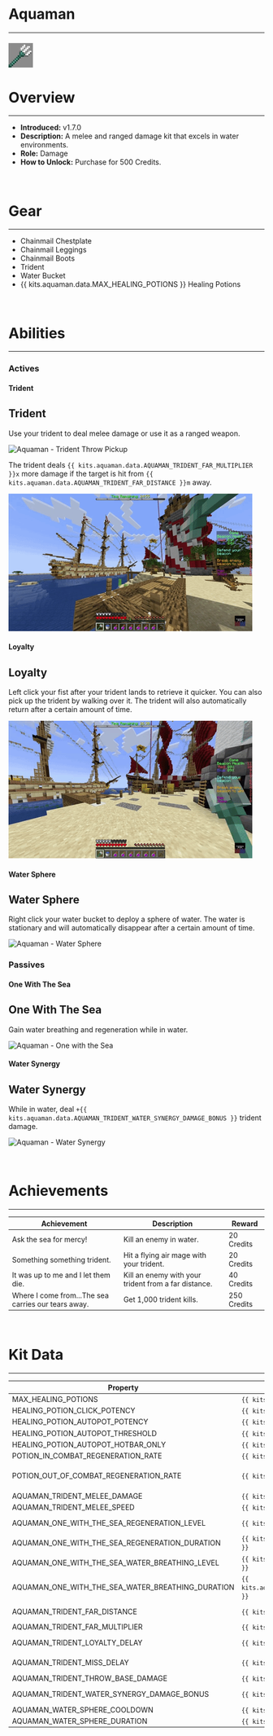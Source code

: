 
# Aquaman

***

#### ![aquaman-icon](../assets/icons/aquaman-icon.jpg)

# Overview
***
- **Introduced:** v1.7.0
- **Description:** A melee and ranged damage kit that excels in water environments.
- **Role:** Damage
- **How to Unlock:** Purchase for 500 Credits.

<br />  

# Gear
***
- Chainmail Chestplate
- Chainmail Leggings
- Chainmail Boots
- Trident
- Water Bucket
- {{ kits.aquaman.data.MAX_HEALING_POTIONS }} Healing Potions

<br />  

# Abilities
***
### Actives
<!-- tabs:start -->
#### **Trident**
## Trident
Use your trident to deal melee damage or use it as a ranged weapon.

![Aquaman - Trident Throw Pickup](../assets/kits/aquaman/Aquaman%20-%20Trident%20Throw%20&%20Pickup.gif)

The trident deals `{{ kits.aquaman.data.AQUAMAN_TRIDENT_FAR_MULTIPLIER }}x` more damage if the target is hit from  `{{ kits.aquaman.data.AQUAMAN_TRIDENT_FAR_DISTANCE }}m` away.

![Aquaman - Trident Throw Far](../assets/kits/aquaman/Aquaman%20-%20Trident%20Throw%20Far.gif)

#### **Loyalty**
## Loyalty
Left click your fist after your trident lands to retrieve it quicker. You can also pick up the trident by walking over it. The trident will also automatically return after a certain amount of time.

![Aquaman - Loyalty](../assets/kits/aquaman/Aquaman%20-%20Loyalty.gif)

#### **Water Sphere**
## Water Sphere
Right click your water bucket to deploy a sphere of water. The water is stationary and will automatically disappear after a certain amount of time.

![Aquaman - Water Sphere](../assets/kits/aquaman/Aquaman%20-%20Water%20Sphere.gif)

<!-- tabs:end -->

### Passives
<!-- tabs:start -->
#### **One With The Sea**
## One With The Sea
Gain water breathing and regeneration while in water.

![Aquaman - One with the Sea](../assets/kits/aquaman/Aquaman%20-%20One%20with%20the%20Sea.gif)

#### **Water Synergy**
## Water Synergy
While in water, deal `+{{ kits.aquaman.data.AQUAMAN_TRIDENT_WATER_SYNERGY_DAMAGE_BONUS }}` trident damage.

![Aquaman - Water Synergy](../assets/kits/aquaman/Aquaman%20-%20Water%20Synergy.gif)

<!-- tabs:end -->
<br />  

# Achievements
***

<!-- prettier-ignore -->
| Achievement | Description | Reward |
| ----------- | ----------- | ------ |
| Ask the sea for mercy! | Kill an enemy in water. | 20 Credits |
| Something something trident. | Hit a flying air mage with your trident. | 20 Credits |
| It was up to me and I let them die. | Kill an enemy with your trident from a far distance. | 40 Credits |
| Where I come from...The sea carries our tears away. | Get 1,000 trident kills. | 250 Credits |

<br />  

# Kit Data
***

<!-- prettier-ignore -->
| Property | Value | Description |
|----------|-------|-------------|
| MAX_HEALING_POTIONS | `{{ kits.aquaman.data.MAX_HEALING_POTIONS }}` | {{ kitDataSharedDescriptions.MAX_HEALING_POTIONS }} |
| HEALING_POTION_CLICK_POTENCY | `{{ kits._shared.data.HEALING_POTION_CLICK_POTENCY }}` | {{ kitDataSharedDescriptions.HEALING_POTION_CLICK_POTENCY }} |
| HEALING_POTION_AUTOPOT_POTENCY | `{{ kits._shared.data.HEALING_POTION_AUTOPOT_POTENCY }}` | {{ kitDataSharedDescriptions.HEALING_POTION_AUTOPOT_POTENCY }} |
| HEALING_POTION_AUTOPOT_THRESHOLD | `{{ kits._shared.data.HEALING_POTION_AUTOPOT_THRESHOLD }}` | {{ kitDataSharedDescriptions.HEALING_POTION_AUTOPOT_THRESHOLD }} |
| HEALING_POTION_AUTOPOT_HOTBAR_ONLY | `{{ kits._shared.data.HEALING_POTION_AUTOPOT_HOTBAR_ONLY }}` | {{ kitDataSharedDescriptions.HEALING_POTION_AUTOPOT_HOTBAR_ONLY }} |
| POTION_IN_COMBAT_REGENERATION_RATE | `{{ kits._shared.data.POTION_IN_COMBAT_REGENERATION_RATE }}` | {{ kitDataSharedDescriptions.POTION_IN_COMBAT_REGENERATION_RATE }} |
| POTION_OUT_OF_COMBAT_REGENERATION_RATE | `{{ kits._shared.data.POTION_OUT_OF_COMBAT_REGENERATION_RATE }}` | {{ kitDataSharedDescriptions.POTION_OUT_OF_COMBAT_REGENERATION_RATE }} |
| AQUAMAN_TRIDENT_MELEE_DAMAGE | `{{ kits.aquaman.data.AQUAMAN_TRIDENT_MELEE_DAMAGE }}` | The base melee damage of the trident. |
| AQUAMAN_TRIDENT_MELEE_SPEED | `{{ kits.aquaman.data.AQUAMAN_TRIDENT_MELEE_SPEED }}` | The base melee speed of the trident. |
| AQUAMAN_ONE_WITH_THE_SEA_REGENERATION_LEVEL | `{{ kits.aquaman.data.AQUAMAN_ONE_WITH_THE_SEA_REGENERATION_LEVEL }}` | The level of the regeneration potion effect that the One With The Sea passive gives. |
| AQUAMAN_ONE_WITH_THE_SEA_REGENERATION_DURATION | `{{ kits.aquaman.data.AQUAMAN_ONE_WITH_THE_SEA_REGENERATION_DURATION }}` | The duration, in ticks, of the regeneration effect that the One With the Sea passive gives. |
| AQUAMAN_ONE_WITH_THE_SEA_WATER_BREATHING_LEVEL | `{{ kits.aquaman.data.AQUAMAN_ONE_WITH_THE_SEA_WATER_BREATHING_LEVEL }}` | The level of the water breathing potion effect that the One With The Sea passive gives. |
| AQUAMAN_ONE_WITH_THE_SEA_WATER_BREATHING_DURATION | `{{ kits.aquaman.data.AQUAMAN_ONE_WITH_THE_SEA_WATER_BREATHING_DURATION }}` | The duration, in ticks, of the water breathing potion effect that the One With the Sea passive gives. |
| AQUAMAN_TRIDENT_FAR_DISTANCE | `{{ kits.aquaman.data.AQUAMAN_TRIDENT_FAR_DISTANCE }}` | The distance from an enemy that is hit by the player's trident projectile that is required to be considered far trident damage. |
| AQUAMAN_TRIDENT_FAR_MULTIPLIER | `{{ kits.aquaman.data.AQUAMAN_TRIDENT_FAR_MULTIPLIER }}` | The multiplicative damage bonus that is applied to far trident damage
| AQUAMAN_TRIDENT_LOYALTY_DELAY | `{{ kits.aquaman.data.AQUAMAN_TRIDENT_LOYALTY_DELAY }}` | The delay, in ticks, between the loyalty sound effect and receiving the trident in the player's inventory.|
| AQUAMAN_TRIDENT_MISS_DELAY | `{{ kits.aquaman.data.AQUAMAN_TRIDENT_MISS_DELAY }}` | The delay, in ticks, after throwing a trident to automatically trigger the loyalty passive. |
| AQUAMAN_TRIDENT_THROW_BASE_DAMAGE | `{{ kits.aquaman.data.AQUAMAN_TRIDENT_THROW_BASE_DAMAGE }}` | The base damage of the throwing the trdent at an enemy. |
| AQUAMAN_TRIDENT_WATER_SYNERGY_DAMAGE_BONUS | `{{ kits.aquaman.data.AQUAMAN_TRIDENT_WATER_SYNERGY_DAMAGE_BONUS }}` | The addtitive damage bonus to all trident damage when water synergy is active.|
| AQUAMAN_WATER_SPHERE_COOLDOWN | `{{ kits.aquaman.data.AQUAMAN_WATER_SPHERE_COOLDOWN }}` | Cooldown, in ticks, of the Water Sphere ability. |
| AQUAMAN_WATER_SPHERE_DURATION | `{{ kits.aquaman.data.AQUAMAN_WATER_SPHERE_DURATION }}` | Duration, in ticks, of the Water Sphere ability. |